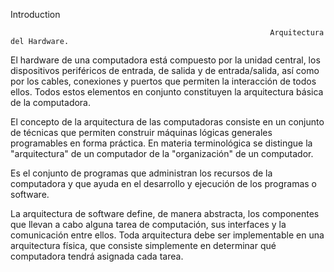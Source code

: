 Introduction



                                                              Arquitectura del Hardware.


El hardware de una computadora está compuesto por la unidad central, los dispositivos periféricos de entrada, de salida y de entrada/salida, así como por los cables, 
conexiones y puertos que permiten la interacción de todos ellos. Todos estos elementos en conjunto constituyen la arquitectura básica de la computadora.
  

El concepto de la arquitectura de las computadoras consiste en un conjunto de técnicas que permiten construir máquinas lógicas generales programables en forma práctica.
En materia terminológica se distingue la "arquitectura" de un computador de la "organización" de un computador.

Es el conjunto de programas que administran los recursos de la computadora y que ayuda en el desarrollo y ejecución de los programas o software.

La arquitectura de software define, de manera abstracta, los componentes que llevan a cabo alguna tarea de computación, sus interfaces y la comunicación entre ellos. 
Toda arquitectura debe ser implementable en una arquitectura física, que consiste simplemente en determinar qué computadora tendrá asignada cada tarea.

